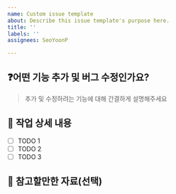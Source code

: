 ```yaml
---
name: Custom issue template
about: Describe this issue template's purpose here.
title: ''
labels: ''
assignees: SeoYoonP

---
```


## ❓어떤 기능 추가 및 버그 수정인가요?

> 추가 및 수정하려는 기능에 대해 간결하게 설명해주세요

## 📑 작업 상세 내용

- [ ] TODO 1
- [ ] TODO 2
- [ ] TODO 3

## 📗 참고할만한 자료(선택)
